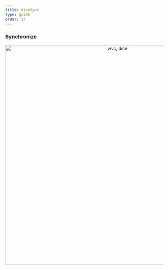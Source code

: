 ```yaml
---
title: diceSync
type: guide
order: 17
---
```


### Synchronize

<p style="text-align: center">
  <img style="width:700px" src="/images/diceSync.png" alt="wvc, dice">
</p>
